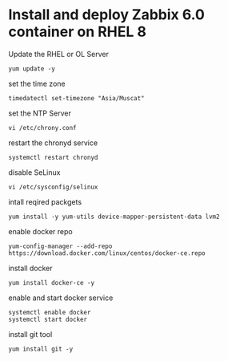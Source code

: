 # Install and deploy Zabbix 6.0 container on RHEL 8

Update the RHEL or OL Server 
```
yum update -y
```
set the time zone
```
timedatectl set-timezone "Asia/Muscat"
```
set the NTP Server 
```
vi /etc/chrony.conf
```
restart the chronyd service
```
systemctl restart chronyd
```
disable SeLinux
```
vi /etc/sysconfig/selinux
```
intall reqired packgets
```
yum install -y yum-utils device-mapper-persistent-data lvm2
```
enable docker repo
```
yum-config-manager --add-repo https://download.docker.com/linux/centos/docker-ce.repo
```
install docker 
```
yum install docker-ce -y
```
enable and start docker service 
```
systemctl enable docker
systemctl start docker
```
install git tool 
```
yum install git -y
```
